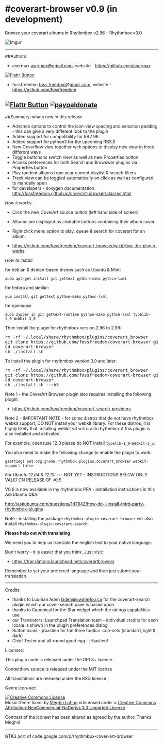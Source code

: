 #coverart-browser v0.9 (in development)
================

Browse your coverart albums in Rhythmbox v2.96 - Rhythmbox v3.0

![Imgur](http://i.imgur.com/yXYmcOt.png)

-----------

##Authors

 - asermax <asermax@gmail.com>, website - https://github.com/asermax

[![Flattr Button](http://api.flattr.com/button/button-compact-static-100x17.png "Flattr This!")](http://flattr.com/thing/1262052/asermax-on-GitHub "asermax")

 - fossfreedom <foss.freedom@gmail.com>, website - https://github.com/fossfreedom

[![Flattr Button](http://api.flattr.com/button/button-compact-static-100x17.png "Flattr This!")](https://flattr.com/thing/1238849/fossfreedom-at-Flattr "fossfreedom")  [![paypaldonate](https://www.paypalobjects.com/en_GB/i/btn/btn_donate_SM.gif)](https://www.paypal.com/cgi-bin/webscr?cmd=_s-xclick&hosted_button_id=KBV682WJ3BDGL)
-----------

##Summary: whats new in this release

 - Advance options to control the icon-view spacing and selection padding - this can give a very different look to the plugin
 - Added support for compatibility for RB2.99
 - Added support for python3 for the upcoming RB3.0
 - New Coverflow view together with options to display new view in three different ways
 - Toggle buttons to switch view as well as new Properties button
 - Access preferences for both Search and Browswer plugins via Properties button
 - Play random albums from your current playlist & search filters
 - Track view can be toggled automatically on click as well as configured to manually open
 - for developers - doxygen documentation: http://fossfreedom.github.io/coverart-browser/classes.html

*How it works:*

 - Click the new CoverArt source button (left hand side of screen)
 - Albums are displayed as clickable buttons containing their album cover
 - Right click menu option to play, queue & search for coverart for an album.
 
 - https://github.com/fossfreedom/coverart-browser/wiki/How-the-plugin-works

*How to install:*

for debian & debian-based distros such as Ubuntu & Mint:

    sudo apt-get install git gettext python-mako python-lxml

for fedora and similar:

    yum install git gettext python-mako python-lxml
    
for opensuse

    sudo zypper in git gettext-runtime python-mako python-lxml typelib-1_0-WebKit-3_0

Then install the plugin for rhythmbox version 2.96 to 2.99:

<pre>
rm -rf ~/.local/share/rhythmbox/plugins/coverart_browser
git clone https://github.com/fossfreedom/coverart-browser.git
cd coverart-browser
sh ./install.sh
</pre>

To install the plugin for rhythmbox version 3.0 and later:

<pre>
rm -rf ~/.local/share/rhythmbox/plugins/coverart_browser
git clone https://github.com/fossfreedom/coverart-browser.git
cd coverart-browser
sh ./install.sh --rb3
</pre>

Note 1 - the CoverArt Browser plugin also requires installing the following plugin:

 - https://github.com/fossfreedom/coverart-search-providers

Note 2 - IMPORTANT NOTE - for some distros that do not have rhythmbox webkit support, DO NOT install your
webkit library.  For these distros, it is highly likely that installing webkit v3 will
crash rhythmbox if this plugin is also installed and activated.

For example, opensuse 12.3 please do NOT install `typelib-1_0-WebKit-3_0`.

You also need to make the following change to enable the plugin to work:

    gsettings set org.gnome.rhythmbox.plugins.coverart_browser webkit-support false


*For Ubuntu 12.04 & 12.10:* --- NOT YET - INSTRUCTIONS BELOW ONLY VALID ON RELEASE OF v0.9

V0.9 is now available in my rhythmbox PPA - installation instructions in this AskUbuntu Q&A:

http://askubuntu.com/questions/147942/how-do-i-install-third-party-rhythmbox-plugins

Note - installing the package `rhythmbox-plugin-coverart-browser` will also install `rhythmbox-plugin-coverart-search`

**Please help out with translating**

We need you to help us translate the english text to your native language.

Don't worry - it is easier that you think. Just visit:

 - https://translations.launchpad.net/coverartbrowser

Remember to set your preferred language and then just submit your translation.

-------

Credits:

 - thanks to Luqman Aden <laden@uwaterloo.ca> for the coverart-search plugin which our cover-search pane is based upon
 - thanks to Canonical for the Star widget which the ratings capabilities use
 - our Translators: Launchpad Translation team - individual credits for each locale is shown in the plugin preferences dialog
 - Button Icons - jrbastien for the three toolbar icon-sets (standard, light & dark)
 - Chief Tester and all-round good egg - jrbastien!

 Licenses:

 This plugin code is released under the GPL3+ license.
 
 Contentflow source is released under the MIT license

 All translations are released under the BSD license

 Genre icon-set:
 
 <a rel="license" href="http://creativecommons.org/licenses/by-nc-nd/3.0/deed.en_US"><img alt="Creative Commons License" style="border-width:0" src="http://i.creativecommons.org/l/by-nc-nd/3.0/80x15.png" /></a><br /><span xmlns:dct="http://purl.org/dc/terms/" href="http://purl.org/dc/dcmitype/StillImage" property="dct:title" rel="dct:type">Music Genre Icons</span> by <a xmlns:cc="http://creativecommons.org/ns#" href="http://meghnlofing.com" property="cc:attributionName" rel="cc:attributionURL">Meghn Lofing</a> is licensed under a <a rel="license" href="http://creativecommons.org/licenses/by-nc-nd/3.0/deed.en_US">Creative Commons Attribution-NonCommercial-NoDerivs 3.0 Unported License</a>

Contrast of the iconset has been altered as agreed by the author.  Thanks Meghn!

------

GTK3 port of code.google.com/p/rhythmbox-cover-art-browser
